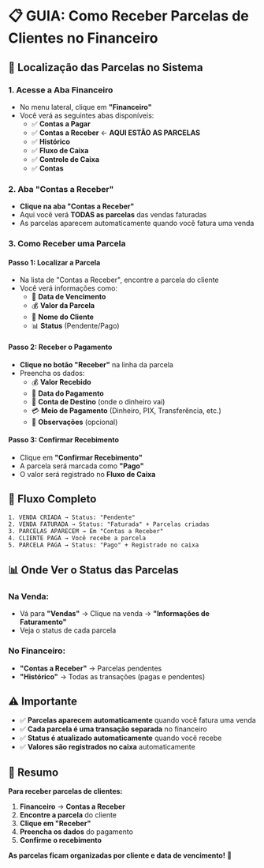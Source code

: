 # 📋 **GUIA: Como Receber Parcelas de Clientes no Financeiro**

## 🎯 **Localização das Parcelas no Sistema**

### **1. Acesse a Aba Financeiro**
- No menu lateral, clique em **"Financeiro"**
- Você verá as seguintes abas disponíveis:
  - ✅ **Contas a Pagar**
  - ✅ **Contas a Receber** ← **AQUI ESTÃO AS PARCELAS**
  - ✅ **Histórico**
  - ✅ **Fluxo de Caixa**
  - ✅ **Controle de Caixa**
  - ✅ **Contas**

### **2. Aba "Contas a Receber"**
- **Clique na aba "Contas a Receber"**
- Aqui você verá **TODAS as parcelas** das vendas faturadas
- As parcelas aparecem automaticamente quando você fatura uma venda

### **3. Como Receber uma Parcela**

#### **Passo 1: Localizar a Parcela**
- Na lista de "Contas a Receber", encontre a parcela do cliente
- Você verá informações como:
  - 📅 **Data de Vencimento**
  - 💰 **Valor da Parcela**
  - 👤 **Nome do Cliente**
  - 📊 **Status** (Pendente/Pago)

#### **Passo 2: Receber o Pagamento**
- **Clique no botão "Receber"** na linha da parcela
- Preencha os dados:
  - 💰 **Valor Recebido**
  - 📅 **Data do Pagamento**
  - 🏦 **Conta de Destino** (onde o dinheiro vai)
  - 💳 **Meio de Pagamento** (Dinheiro, PIX, Transferência, etc.)
  - 📝 **Observações** (opcional)

#### **Passo 3: Confirmar Recebimento**
- Clique em **"Confirmar Recebimento"**
- A parcela será marcada como **"Pago"**
- O valor será registrado no **Fluxo de Caixa**

## 🔄 **Fluxo Completo**

```
1. VENDA CRIADA → Status: "Pendente"
2. VENDA FATURADA → Status: "Faturada" + Parcelas criadas
3. PARCELAS APARECEM → Em "Contas a Receber"
4. CLIENTE PAGA → Você recebe a parcela
5. PARCELA PAGA → Status: "Pago" + Registrado no caixa
```

## 📊 **Onde Ver o Status das Parcelas**

### **Na Venda:**
- Vá para **"Vendas"** → Clique na venda → **"Informações de Faturamento"**
- Veja o status de cada parcela

### **No Financeiro:**
- **"Contas a Receber"** → Parcelas pendentes
- **"Histórico"** → Todas as transações (pagas e pendentes)

## ⚠️ **Importante**

- ✅ **Parcelas aparecem automaticamente** quando você fatura uma venda
- ✅ **Cada parcela é uma transação separada** no financeiro
- ✅ **Status é atualizado automaticamente** quando você recebe
- ✅ **Valores são registrados no caixa** automaticamente

## 🎯 **Resumo**

**Para receber parcelas de clientes:**
1. **Financeiro** → **Contas a Receber**
2. **Encontre a parcela** do cliente
3. **Clique em "Receber"**
4. **Preencha os dados** do pagamento
5. **Confirme o recebimento**

**As parcelas ficam organizadas por cliente e data de vencimento!** 🎉

